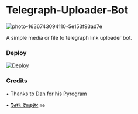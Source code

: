 # Telegraph-Uploader-Bot

![photo-1636743094110-5e153f93ad7e](https://user-images.githubusercontent.com/95665347/169654169-cef12501-658d-4b9d-b868-6de7623c54c7.jpeg)

A simple media or file to telegraph link uploader bot.

### Deploy

[![Deploy](https://www.herokucdn.com/deploy/button.svg)](https://heroku.com/deploy?template=https://github.com/DARKEMPIRESL/Telegraph-Uploader-Bot)


### Credits 

• Thanks to [Dan](https://github.com/delivrance) for his [Pyrogram](https://pyrogram.org)

• [𝕯𝖆𝖗𝖐 𝕰𝖒𝖕𝖎𝖗𝖊](https://github.com/DARKEMPIRESL) ``me``
